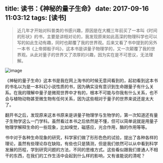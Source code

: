 title: 读书：《神秘的量子生命》
date: 2017-09-16 11:03:12
tags: [读书]
---
> 近几年才开始对科普类的书感兴趣，原因是在大概三年前买了一本叫《时间的形状》的书，主要是讲相对论的，我发现原来如此高深的物理科学也可以写的如此生动有趣，同时也颠覆了我的世界观。后来又看了书中提到的另外一本书《上帝掷骰子吗》，这本书是讲量子物理学的，又一次颠覆了我的世界观。从此对量子的世界又了浓厚的兴趣，因为实在是不可思议，无法理解。

![image](http://image.imkgo.net/c995d143ad4bd113d1fbc0b053afa40f4bfb0579.jpg)

<!-- more -->

《神秘的量子生命》这本书是我在网上淘书的时候无意间看到的，起初看到这本书的书名以为是一本科幻小说性质的书，因为确实没有意识到生命跟量子有什么关系。在我的理解中量子是微观世界中才有的，根本不可能与你我有什么关系，也不会与植物动物甚至微生物有任何关系，因为这些相对于量子的世界来说还是太大了。

翻开书之后，发现原来这本书原来是讲量子物理学与生物学的，第一次知道还有量子生物学这么一门学科。虽然看过本书之后依然是不懂，但可以简单说就是用量子物理学解释生命的一些现象，比如嗅觉，磁感应，光合作用，酶的作用等等。

书中对于各种生命现象的研究，科学家们做了形形色色的试验，提出了各种各样的理论，虽然有些理论存在缺陷，有些也只是猜测，但是我们依然可以从中看到科学发展的历程，学到研究问题的方法，不同的思维方式。这些看似跟我们普通人不相干的东西，在我们的工作生活中会起到什么样的影响，又有谁能说的清呢？

